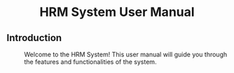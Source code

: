 <H1 align="center">HRM System User Manual</H1>

<div>
<H2>Introduction</H2>
<dl>
  <dd>	Welcome to the HRM System! This user manual will guide you through the features and functionalities of the system.
</dd>
</dl>
</div>

















